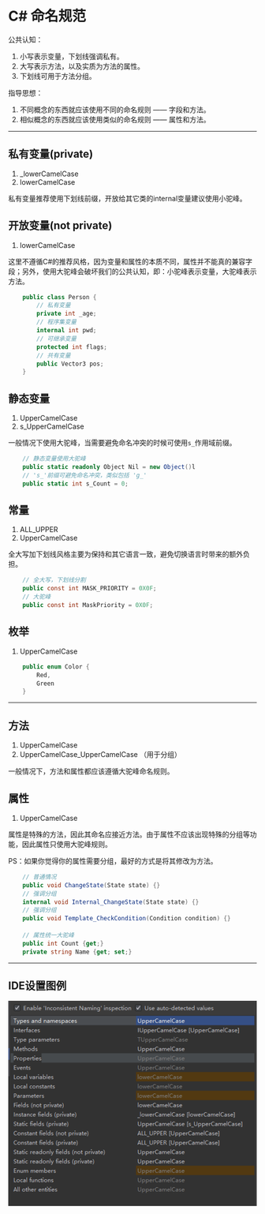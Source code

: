 # C# 命名规范

公共认知：

1. 小写表示变量，下划线强调私有。
2. 大写表示方法，以及实质为方法的属性。
3. 下划线可用于方法分组。

指导思想：

1. 不同概念的东西就应该使用不同的命名规则 —— 字段和方法。
2. 相似概念的东西就应该使用类似的命名规则 —— 属性和方法。

---

## 私有变量(private)

1. _lowerCamelCase
2. lowerCamelCase

私有变量推荐使用下划线前缀，开放给其它类的internal变量建议使用小驼峰。

## 开放变量(not private)

1. lowerCamelCase

这里不遵循C#的推荐风格，因为变量和属性的本质不同，属性并不能真的兼容字段；另外，使用大驼峰会破坏我们的公共认知，即：小驼峰表示变量，大驼峰表示方法。

```csharp
    public class Person {
        // 私有变量
        private int _age;
        // 程序集变量
        internal int pwd;
        // 可继承变量
        protected int flags;
        // 共有变量
        public Vector3 pos;
    }
```

## 静态变量

1. UpperCamelCase
2. s_UpperCamelCase

一般情况下使用大驼峰，当需要避免命名冲突的时候可使用`s_`作用域前缀。

```csharp
    // 静态变量使用大驼峰
    public static readonly Object Nil = new Object()l
    // 's_'前缀可避免命名冲突，类似包括 'g_'
    public static int s_Count = 0;
```

## 常量

1. ALL_UPPER
2. UpperCamelCase

全大写加下划线风格主要为保持和其它语言一致，避免切换语言时带来的额外负担。

```csharp
    // 全大写，下划线分割
    public const int MASK_PRIORITY = 0X0F;
    // 大驼峰
    public const int MaskPriority = 0X0F;
```

## 枚举

1. UpperCamelCase

```csharp
    public enum Color {
        Red,
        Green
    }
```

---

## 方法

1. UpperCamelCase
2. UpperCamelCase_UpperCamelCase （用于分组）

一般情况下，方法和属性都应该遵循大驼峰命名规则。

## 属性

1. UpperCamelCase

属性是特殊的方法，因此其命名应接近方法。由于属性不应该出现特殊的分组等功能，因此属性只使用大驼峰规则。

PS：如果你觉得你的属性需要分组，最好的方式是将其修改为方法。

```csharp
    // 普通情况
    public void ChangeState(State state) {}
    // 强调分组
    internal void Internal_ChangeState(State state) {}
    // 强调分组
    public void Template_CheckCondition(Condition condition) {}
    
    // 属性统一大驼峰
    public int Count {get;}
    private string Name {get; set;}
```

---

## IDE设置图例

![naming rules](https://github.com/hl845740757/commons/blob/dev/docs/res/csharp_namerules.png)